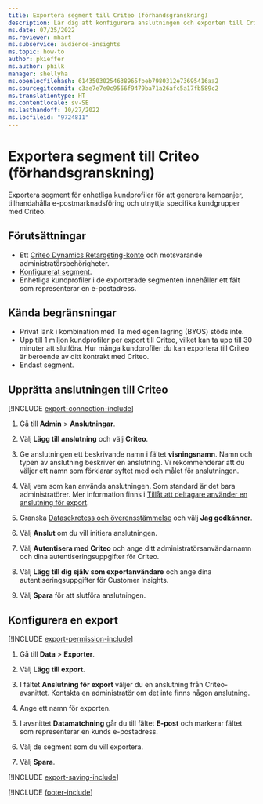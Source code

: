```yaml
---
title: Exportera segment till Criteo (förhandsgranskning)
description: Lär dig att konfigurera anslutningen och exporten till Criteo.
ms.date: 07/25/2022
ms.reviewer: mhart
ms.subservice: audience-insights
ms.topic: how-to
author: pkieffer
ms.author: philk
manager: shellyha
ms.openlocfilehash: 61435030254638965fbeb7980312e73695416aa2
ms.sourcegitcommit: c3ae7e7e0c9566f9479ba71a26afc5a17fb589c2
ms.translationtype: HT
ms.contentlocale: sv-SE
ms.lasthandoff: 10/27/2022
ms.locfileid: "9724811"
---
```

# <a name="export-segments-to-criteo-preview"></a>Exportera segment till Criteo (förhandsgranskning)

Exportera segment för enhetliga kundprofiler för att generera kampanjer, tillhandahålla e-postmarknadsföring och utnyttja specifika kundgrupper med Criteo.

## <a name="prerequisites"></a>Förutsättningar

- Ett [Criteo Dynamics Retargeting-konto](https://www.criteo.com/login/) och motsvarande administratörsbehörigheter.
- [Konfigurerat segment](segments.md).
- Enhetliga kundprofiler i de exporterade segmenten innehåller ett fält som representerar en e-postadress.

## <a name="known-limitations"></a>Kända begränsningar

- Privat länk i kombination med Ta med egen lagring (BYOS) stöds inte.
- Upp till 1 miljon kundprofiler per export till Criteo, vilket kan ta upp till 30 minuter att slutföra. Hur många kundprofiler du kan exportera till Criteo är beroende av ditt kontrakt med Criteo.
- Endast segment.

## <a name="set-up-connection-to-criteo"></a>Upprätta anslutningen till Criteo

[!INCLUDE [export-connection-include](includes/export-connection-admn.md)]

1. Gå till **Admin** > **Anslutningar**.

1. Välj **Lägg till anslutning** och välj **Criteo**.

1. Ge anslutningen ett beskrivande namn i fältet **visningsnamn**. Namn och typen av anslutning beskriver en anslutning. Vi rekommenderar att du väljer ett namn som förklarar syftet med och målet för anslutningen.

1. Välj vem som kan använda anslutningen. Som standard är det bara administratörer. Mer information finns i [Tillåt att deltagare använder en anslutning för export](connections.md#allow-contributors-to-use-a-connection-for-exports).

1. Granska [Datasekretess och överensstämmelse](connections.md#data-privacy-and-compliance) och välj **Jag godkänner**.

1. Välj **Anslut** om du vill initiera anslutningen.

1. Välj **Autentisera med Criteo** och ange ditt administratörsanvändarnamn och dina autentiseringsuppgifter för Criteo.

1. Välj **Lägg till dig själv som exportanvändare** och ange dina autentiseringsuppgifter för Customer Insights.

1. Välj **Spara** för att slutföra anslutningen.

## <a name="configure-an-export"></a>Konfigurera en export

[!INCLUDE [export-permission-include](includes/export-permission.md)]

1. Gå till **Data** > **Exporter**.

1. Välj **Lägg till export**.

1. I fältet **Anslutning för export** väljer du en anslutning från Criteo-avsnittet. Kontakta en administratör om det inte finns någon anslutning.

1. Ange ett namn för exporten.

1. I avsnittet **Datamatchning** går du till fältet **E-post** och markerar fältet som representerar en kunds e-postadress.

1. Välj de segment som du vill exportera.

1. Välj **Spara**.

[!INCLUDE [export-saving-include](includes/export-saving.md)]

[!INCLUDE [footer-include](includes/footer-banner.md)]
